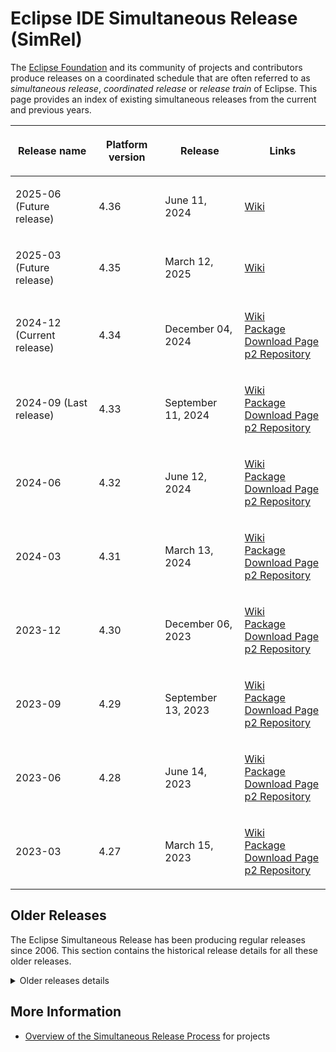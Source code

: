 # Eclipse IDE Simultaneous Release (SimRel)

The [Eclipse Foundation](https://wiki.eclipse.org/Foundation) and its community of
projects and contributors produce releases on a coordinated schedule
that are often referred to as *simultaneous release*, *coordinated
release* or *release train* of Eclipse. This page provides an index of
existing simultaneous releases from the current and previous years.


<table>
<thead>
<tr class="header">
<th><p>Release name</p></th>
<th><p>Platform version</p></th>
<th><p>Release</p></th>
<th><p>Links</p></th>
</tr>
</thead>
<tbody>

<tr class="odd">
<td><p>2025-06 (Future release)</p></td>
<td><p>4.36</p></td>
<td><p>June 11, 2024</p></td>
<td><p><a
href="SimRel/2025-06.md">Wiki</a><br />
<!-- Uncomment on release day
<a
href="https://www.eclipse.org/downloads/packages/release/2025-06/r">Package
Download Page</a><br />
<a href="https://download.eclipse.org/releases/2025-06/">p2
Repository</a>
-->
</p></td>
</tr>

<tr class="even">
<td><p>2025-03 (Future release)</p></td>
<td><p>4.35</p></td>
<td><p>March 12, 2025</p></td>
<td><p><a
href="SimRel/2025-03.md">Wiki</a><br />
<!-- Uncomment on release day
<a
href="https://www.eclipse.org/downloads/packages/release/2025-03/r">Package
Download Page</a><br />
<a href="https://download.eclipse.org/releases/2025-03/">p2
Repository</a>
-->
</p></td>
</tr>

<tr class="odd">
<td><p>2024-12 (Current release)</p></td>
<td><p>4.34</p></td>
<td><p>December 04, 2024</p></td>
<td><p><a
href="SimRel/2024-12.md">Wiki</a><br />
<a
href="https://www.eclipse.org/downloads/packages/release/2024-12/r">Package
Download Page</a><br />
<a href="https://download.eclipse.org/releases/2024-12/">p2
Repository</a>
</p></td>
</tr>

<tr class="even">
<td><p>2024-09 (Last release)</p></td>
<td><p>4.33</p></td>
<td><p>September 11, 2024</p></td>
<td><p><a
href="SimRel/2024-09.md">Wiki</a><br />
<a
href="https://www.eclipse.org/downloads/packages/release/2024-09/r">Package
Download Page</a><br />
<a href="https://download.eclipse.org/releases/2024-09/">p2
Repository</a>
</p></td>
</tr>

<tr class="odd">
<td><p>2024-06</p></td>
<td><p>4.32</p></td>
<td><p>June 12, 2024</p></td>
<td><p><a
href="SimRel/2024-06.md">Wiki</a><br />
<a
href="https://www.eclipse.org/downloads/packages/release/2024-06/r">Package
Download Page</a><br />
<a href="https://download.eclipse.org/releases/2024-06/">p2
Repository</a>
</p></td>
</tr>

<tr class="even">
<td><p>2024-03</p></td>
<td><p>4.31</p></td>
<td><p>March 13, 2024</p></td>
<td><p><a
href="SimRel/2024-03.md">Wiki</a><br />
<a
href="https://www.eclipse.org/downloads/packages/release/2024-03/r">Package
Download Page</a><br />
<a href="https://download.eclipse.org/releases/2024-03/">p2
Repository</a>
</p></td>
</tr>

<tr class="odd">
<td><p>2023-12</p></td>
<td><p>4.30</p></td>
<td><p>December 06, 2023</p></td>
<td><p><a
href="SimRel/2023-12.md">Wiki</a><br />
<a
href="https://www.eclipse.org/downloads/packages/release/2023-12/r">Package
Download Page</a><br />
<a href="https://download.eclipse.org/releases/2023-12/">p2
Repository</a>
</p></td>
</tr>

<tr class="even">
<td><p>2023-09</p></td>
<td><p>4.29</p></td>
<td><p>September 13, 2023</p></td>
<td><p><a
href="SimRel/2023-09.md">Wiki</a><br />
<a
href="https://www.eclipse.org/downloads/packages/release/2023-09/r">Package
Download Page</a><br />
<a href="https://download.eclipse.org/releases/2023-09/">p2
Repository</a></p></td>
</tr>

<tr class="odd">
<td><p>2023-06</p></td>
<td><p>4.28</p></td>
<td><p>June 14, 2023</p></td>
<td><p><a
href="SimRel/2023-06.md">Wiki</a><br />
<a
href="https://www.eclipse.org/downloads/packages/release/2023-06/r">Package
Download Page</a><br />
<a href="https://download.eclipse.org/releases/2023-06/">p2
Repository</a></p></td>
</tr>

<tr class="even">
<td><p>2023-03</p></td>
<td><p>4.27</p></td>
<td><p>March 15, 2023</p></td>
<td><p><a
href="SimRel/2023-03.md">Wiki</a><br />
<a
href="https://www.eclipse.org/downloads/packages/release/2023-03/r">Package
Download Page</a><br />
<a href="https://download.eclipse.org/releases/2023-03/">p2
Repository</a></p></td>
</tr>

</tbody>
</table>


## Older Releases

The Eclipse Simultaneous Release has been producing regular releases since 2006.
This section contains the historical release details for all these older releases.

<details>
<summary>Older releases details</summary>

Since the 2018-09 release, the cadence changed from one annual main
release plus 3 update/service releases to a 13-week cycle with rolling
releases.

<table>
<thead>
<tr class="header">
<th><p>Release name</p></th>
<th><p>Platform version</p></th>
<th><p>Release</p></th>
<th><p>Links</p></th>
</tr>
</thead>
<tbody>
<tr class="odd">
<td><p>2022-12</p></td>
<td><p>4.26</p></td>
<td><p>December 07, 2022</p></td>
<td><p><a
href="SimRel/2022-12.md">Wiki</a><br />
<a
href="https://www.eclipse.org/downloads/packages/release/2022-12/r">Package
Download Page</a><br />
<a href="https://download.eclipse.org/releases/2022-12/">p2
Repository</a></p></td>
</tr>
<tr class="even">
<td><p>2022-09</p></td>
<td><p>4.25</p></td>
<td><p>September 14, 2022</p></td>
<td><p><a
href="SimRel/2022-09.md">Wiki</a><br />
<a
href="https://www.eclipse.org/downloads/packages/release/2022-09/r">Package
Download Page</a><br />
<a href="https://download.eclipse.org/releases/2022-09/">p2
Repository</a></p></td>
</tr>
<tr class="odd">
<td><p>2022-06</p></td>
<td><p>4.24</p></td>
<td><p>June 15, 2022</p></td>
<td><p><a
href="SimRel/2022-06.md">Wiki</a><br />
<a
href="https://www.eclipse.org/downloads/packages/release/2022-06/r">Package
Download Page</a><br />
<a href="https://download.eclipse.org/releases/2022-06/">p2
Repository</a></p></td>
</tr>
<tr class="even">
<td><p>2022-03</p></td>
<td><p>4.23</p></td>
<td><p>March 16, 2022</p></td>
<td><p><a
href="SimRel/2022-03.md">Wiki</a><br />
<a
href="https://www.eclipse.org/downloads/packages/release/2022-03/r">Package
Download Page</a><br />
<a href="https://download.eclipse.org/releases/2022-03/">p2
Repository</a></p></td>
</tr>
<tr class="odd">
<td><p>2021-12</p></td>
<td><p>4.22</p></td>
<td><p>December 08, 2021</p></td>
<td><p><a
href="SimRel/2021-12.md">Wiki</a><br />
<a
href="https://www.eclipse.org/downloads/packages/release/2021-12/r">Package
Download Page</a><br />
<a href="https://download.eclipse.org/releases/2021-12/">p2
Repository</a></p></td>
</tr>
<tr class="even">
<td><p>2021-09</p></td>
<td><p>4.21</p></td>
<td><p>September 15, 2021</p></td>
<td><p><a
href="SimRel/2021-09.md">Wiki</a><br />
<a
href="https://www.eclipse.org/downloads/packages/release/2021-09/r">Package
Download Page</a><br />
<a href="https://download.eclipse.org/releases/2021-09/">p2
Repository</a></p></td>
</tr>
<tr class="odd">
<td><p>2021-06</p></td>
<td><p>4.20</p></td>
<td><p>June 16, 2021</p></td>
<td><p><a
href="SimRel/2021-06.md">Wiki</a><br />
<a
href="https://www.eclipse.org/downloads/packages/release/2021-06/r">Package
Download Page</a><br />
<a href="https://download.eclipse.org/releases/2021-06/">p2
Repository</a></p></td>
</tr>
<tr class="even">
<td><p>2021-03</p></td>
<td><p>4.19</p></td>
<td><p>March 17, 2021</p></td>
<td><p><a
href="SimRel/2021-03.md">Wiki</a><br />
<a
href="https://www.eclipse.org/downloads/packages/release/2021-03/r">Package
Download Page</a><br />
<a href="https://download.eclipse.org/releases/2021-03/">p2
Repository</a></p></td>
</tr>
<tr class="odd">
<td><p>2020-12</p></td>
<td><p>4.18</p></td>
<td><p>December 16, 2020</p></td>
<td><p><a
href="SimRel/2020-12.md">Wiki</a><br />
<a
href="https://www.eclipse.org/downloads/packages/release/2020-12/r">Package
Download Page</a><br />
<a href="https://download.eclipse.org/releases/2020-12/">p2
Repository</a></p></td>
</tr>
<tr class="even">
<td><p>2020-09</p></td>
<td><p>4.17</p></td>
<td><p>September 16, 2020</p></td>
<td><p><a
href="SimRel/2020-09.md">Wiki</a><br />
<a
href="https://www.eclipse.org/downloads/packages/release/2020-09/r">Package
Download Page</a><br />
<a href="https://download.eclipse.org/releases/2020-09/">p2
Repository</a></p></td>
</tr>
<tr class="odd">
<td><p>2020-06</p></td>
<td><p>4.16</p></td>
<td><p>June 17, 2020</p></td>
<td><p><a
href="SimRel/2020-06.md">Wiki</a><br />
<a
href="https://www.eclipse.org/downloads/packages/release/2020-06/r">Package
Download Page</a><br />
<a href="https://download.eclipse.org/releases/2020-06/">p2
Repository</a></p></td>
</tr>
<tr class="even">
<td><p>2020-03</p></td>
<td><p>4.15</p></td>
<td><p>March 18, 2020</p></td>
<td><p><a
href="SimRel/2020-03.md">Wiki</a><br />
<a
href="https://www.eclipse.org/downloads/packages/release/2020-03/r">Package
Download Page</a><br />
<a href="https://download.eclipse.org/releases/2020-03/">p2
Repository</a></p></td>
</tr>
<tr class="odd">
<td><p>2019-12</p></td>
<td><p>4.14</p></td>
<td><p>December 18, 2019</p></td>
<td><p><a
href="SimRel/2019-12.md">Wiki</a><br />
<a
href="https://www.eclipse.org/downloads/packages/release/2019-12/r">Package
Download Page</a><br />
<a href="https://download.eclipse.org/releases/2019-12/">p2
Repository</a></p></td>
</tr>
<tr class="even">
<td><p>2019-09</p></td>
<td><p>4.13</p></td>
<td><p>September 18, 2019</p></td>
<td><p><a
href="SimRel/2019-09.md">Wiki</a><br />
<a
href="https://www.eclipse.org/downloads/packages/release/2019-09/r">Package
Download Page</a><br />
<a href="https://download.eclipse.org/releases/2019-09/">p2
Repository</a></p></td>
</tr>
<tr class="odd">
<td><p>2019-06</p></td>
<td><p>4.12</p></td>
<td><p>June 19, 2019</p></td>
<td><p><a
href="SimRel/2019-06.md">Wiki</a> / <a
href="https://wiki.eclipse.org/SimRel/2019-06/Simultaneous_Release_Plan">Plan</a><br />
<a
href="https://www.eclipse.org/downloads/packages/release/2019-06/r">Package
Download Page</a><br />
<a href="https://download.eclipse.org/releases/2019-06/">p2
Repository</a></p></td>
</tr>
<tr class="even">
<td><p>2019-03</p></td>
<td><p>4.11</p></td>
<td><p>March 20, 2019</p></td>
<td><p><a
href="SimRel/2019-03.md">Wiki</a> / <a
href="https://wiki.eclipse.org/SimRel/2019-03/Simultaneous_Release_Plan">Plan</a><br />
<a
href="https://www.eclipse.org/downloads/packages/release/2019-03/r">Package
Download Page</a><br />
<a href="https://download.eclipse.org/releases/2019-03/">p2
Repository</a></p></td>
</tr>
<tr class="odd">
<td><p>2018-12</p></td>
<td><p>4.10</p></td>
<td><p>December 19, 2018</p></td>
<td><p><a
href="SimRel/2018-12.md">Wiki</a> / <a
href="https://wiki.eclipse.org/SimRel/2018-12/Simultaneous_Release_Plan">Plan</a><br />
<a
href="https://www.eclipse.org/downloads/packages/release/2018-12/r">Package
Download Page</a><br />
<a href="https://download.eclipse.org/releases/2018-12/">p2
Repository</a></p></td>
</tr>
<tr class="even">
<td><p>2018-09</p></td>
<td><p>4.9</p></td>
<td><p>September 19, 2018</p></td>
<td><p><a
href="SimRel/2018-09.md">Wiki</a> / <a
href="https://wiki.eclipse.org/SimRel/2018-09/Simultaneous_Release_Plan">Plan</a><br />
<a
href="https://www.eclipse.org/downloads/packages/release/2018-09/r">Package
Download Page</a><br />
<a href="https://download.eclipse.org/releases/2018-09/">p2
Repository</a><br />
</p></td>
</tr>
</tbody>
</table>

Before the 2018-09 release, each main release typically occurred in
June, with follow-up update releases in September (\*.1), December
(\*.2), and March (\*.3).

<table>
<thead>
<tr class="header">
<th><p>Release name</p></th>
<th><p>Platform version</p></th>
<th><p>Main release</p></th>
<th><p>.1</p></th>
<th><p>.2</p></th>
<th><p>.3</p></th>
<th><p>Links</p></th>
</tr>
</thead>
<tbody>
<tr class="odd">
<td><p>Photon</p></td>
<td><p>4.8</p></td>
<td><p>June 27, 2018</p></td>
<td><p>None</p></td>
<td><p>None</p></td>
<td><p>None</p></td>
<td><p><a href="https://www.eclipse.org/photon/">Web Site</a><br />
<a href="https://wiki.eclipse.org/:Category:Photon">Wiki</a> / <a
href="https://wiki.eclipse.org/Photon/Simultaneous_Release_Plan">Plan</a><br />
<a href="https://www.eclipse.org/downloads/">Main Download
Page</a><br />
<a href="https://download.eclipse.org/releases/photon/">p2
Repository</a><br />
</p></td>
</tr>
<tr class="even">
<td><p>Oxygen</p></td>
<td><p>4.7</p></td>
<td><p>June 28, 2017</p></td>
<td><p>September 27, 2017</p></td>
<td><p>December 20, 2017</p></td>
<td><p>March 21, 2018</p></td>
<td><p><a href="https://www.eclipse.org/oxygen/">Web Site</a><br />
<a href="https://wiki.eclipse.org/:Category:Oxygen">Wiki</a> / <a
href="https://wiki.eclipse.org/Oxygen/Simultaneous_Release_Plan">Plan</a><br />
<a
href="https://www.eclipse.org/downloads/packages/release/oxygen/r">Package
Download Page</a><br />
<a href="https://download.eclipse.org/releases/oxygen/">p2
Repository</a><br />
</p></td>
</tr>
<tr class="odd">
<td><p>Neon</p></td>
<td><p>4.6</p></td>
<td><p>June 22, 2016</p></td>
<td><p>September 28, 2016</p></td>
<td><p>December 21, 2016</p></td>
<td><p>March 23, 2017</p></td>
<td><p><a href="https://www.eclipse.org/neon/">Web Site</a><br />
<a href="https://wiki.eclipse.org/:Category:Neon">Wiki</a> / <a
href="https://wiki.eclipse.org/Neon/Simultaneous_Release_Plan">Plan</a><br />
<a
href="https://www.eclipse.org/downloads/packages/release/neon/r">Package
Download Page</a><br />
<a href="https://download.eclipse.org/releases/neon/">p2
Repository</a><br />
</p></td>
</tr>
</tbody>
</table>

Before Neon, each release train had two service releases in September
(SR1) and February (SR2):

<table>
<thead>
<tr class="header">
<th><p>Release name</p></th>
<th><p>Platform version</p></th>
<th><p>Main release</p></th>
<th><p>SR1</p></th>
<th><p>SR2</p></th>
<th><p>Links</p></th>
</tr>
</thead>
<tbody>
<tr class="odd">
<td><p>Mars</p></td>
<td><p>4.5</p></td>
<td><p>June 24, 2015</p></td>
<td><p>September 22, 2015</p></td>
<td><p>February 24, 2016</p></td>
<td><p><a href="https://www.eclipse.org/mars/">Web Site</a><br />
<a href="https://wiki.eclipse.org/:Category:Mars">Wiki</a><br />
<a
href="https://www.eclipse.org/downloads/packages/release/mars/r">Package
Download Page</a><br />
<a href="https://download.eclipse.org/releases/mars/">p2
Repository</a><br />
</p></td>
</tr>
<tr class="even">
<td><p>Luna</p></td>
<td><p>4.4</p></td>
<td><p>June 25, 2014</p></td>
<td><p>September 23, 2014</p></td>
<td><p>February 25, 2015</p></td>
<td><p><a href="https://eclipse.org/luna">Web Site</a><br />
<a href="https://wiki.eclipse.org/:Category:Luna">Wiki</a><br />
<a
href="https://www.eclipse.org/downloads/packages/release/luna/r">Package
Download Page</a><br />
<a href="https://download.eclipse.org/releases/luna/">p2
Repository</a></p></td>
</tr>
<tr class="odd">
<td><p>Kepler</p></td>
<td><p>4.3</p></td>
<td><p>June 26, 2013</p></td>
<td><p>September 27, 2013</p></td>
<td><p>February 28, 2014</p></td>
<td><p><a href="https://eclipse.org/kepler">Web Site</a><br />
<a href="https://wiki.eclipse.org/:Category:Kepler">Wiki</a><br />
<a
href="https://www.eclipse.org/downloads/packages/release/kepler/r">Package
Download Page</a><br />
<a href="https://download.eclipse.org/releases/kepler/">p2
Repository</a></p></td>
</tr>
<tr class="even">
<td><p>Juno</p></td>
<td><p>4.2 (3.8)</p></td>
<td><p>June 27, 2012</p></td>
<td><p>September 28, 2012</p></td>
<td><p>March 1, 2013</p></td>
<td><p><a href="https://eclipse.org/juno">Web Site</a><br />
<a href="https://wiki.eclipse.org/:Category:Juno">Wiki</a><br />
<a
href="https://www.eclipse.org/downloads/packages/release/juno/r">Package
Download Page</a><br />
<a href="https://download.eclipse.org/releases/juno/">p2
Repository</a></p></td>
</tr>
<tr class="odd">
<td><p>Indigo</p></td>
<td><p>3.7</p></td>
<td><p>June 22, 2011</p></td>
<td><p>September 23, 2011</p></td>
<td><p>February 24, 2012</p></td>
<td><p><a href="https://eclipse.org/indigo">Web Site</a><br />
<a href="https://wiki.eclipse.org/:Category:Indigo">Wiki</a><br />
<a
href="https://www.eclipse.org/downloads/packages/release/indigo/r">Download
Page</a><br />
<a
href="https://download.eclipse.org/releases/indigo/">Repository</a></p></td>
</tr>
<tr class="even">
<td><p>Helios</p></td>
<td><p>3.6</p></td>
<td><p>June 23, 2010</p></td>
<td><p>September 24, 2010</p></td>
<td><p>February 25, 2011</p></td>
<td><p><a href="https://eclipse.org/helios">Web Site</a><br />
<a href="https://wiki.eclipse.org/:Category:Helios">Wiki</a><br />
<a
href="https://www.eclipse.org/downloads/packages/release/helios/r">Download
Page</a><br />
<a
href="https://download.eclipse.org/releases/helios/">Repository</a></p></td>
</tr>
<tr class="odd">
<td><p>Galileo</p></td>
<td><p>3.5</p></td>
<td><p>June 24, 2009</p></td>
<td><p>September 25, 2009</p></td>
<td><p>February 26, 2010</p></td>
<td><p><a href="https://eclipse.org/galileo">Web Site</a><br />
<a href="https://wiki.eclipse.org/Galileo_Simultaneous_Release">Wiki</a><br />
<a
href="https://www.eclipse.org/downloads/packages/release/galileo/r">Download
Page</a></p></td>
</tr>
<tr class="even">
<td><p>Ganymede</p></td>
<td><p>3.4</p></td>
<td><p>June 25, 2008</p></td>
<td><p>September 24, 2008</p></td>
<td><p>February 25, 2009</p></td>
<td><p><a href="https://eclipse.org/ganymede">Web Site</a><br />
<a href="https://wiki.eclipse.org/Ganymede_Simultaneous_Release">Wiki</a><br />
<a
href="https://www.eclipse.org/downloads/packages/release/ganymede/r">Download
Page</a></p></td>
</tr>
<tr class="odd">
<td><p>Europa</p></td>
<td><p>3.3</p></td>
<td><p>June 27, 2007</p></td>
<td><p>September 28, 2007</p></td>
<td><p>February 29, 2008</p></td>
<td><p><a href="https://eclipse.org/europa">Web Site</a><br />
<a href="https://wiki.eclipse.org/Europa_Simultaneous_Release">Wiki</a><br />
<a
href="https://www.eclipse.org/downloads/packages/release/europa/winter">Download
Page</a></p></td>
</tr>
<tr class="even">
<td><p>Callisto</p></td>
<td><p>3.2</p></td>
<td><p>June 26, 2006</p></td>
<td><p>N/A</p></td>
<td><p>N/A</p></td>
<td><p><a href="https://eclipse.org/callisto">Web Site</a> <a
href="https://wiki.eclipse.org/Callisto_Simultaneous_Release">Wiki</a></p></td>
</tr>
</tbody>
</table>

</details>

## More Information

-   [Overview of the Simultaneous Release
    Process](SimRel/Overview.md) for projects
